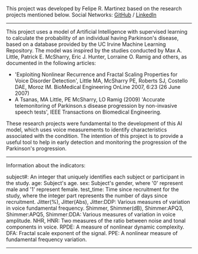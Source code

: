 
This project was developed by Felipe R. Martinez based on the research projects mentioned below. Social Networks: [GitHub](https://github.com/MartinezFelipe14) / [LinkedIn](https://www.linkedin.com/in/martinezfelipe14/)

------------------------------------------------------------------------------------------------------------------------

This project uses a model of Artificial Intelligence with supervised learning to calculate the probability of an individual having Parkinson's disease, based on a database provided by the UC Irvine Machine Learning Repository. The model was inspired by the studies conducted by Max A. Little, Patrick E. McSharry, Eric J. Hunter, Lorraine O. Ramig and others, as documented in the following articles:

- 'Exploiting Nonlinear Recurrence and Fractal Scaling Properties for Voice Disorder Detection', Little MA, McSharry PE, Roberts SJ, Costello DAE, Moroz IM. BioMedical Engineering OnLine 2007, 6:23 (26 June 2007)
- A Tsanas, MA Little, PE McSharry, LO Ramig (2009) 'Accurate telemonitoring of Parkinson.s disease progression by non-invasive speech tests', IEEE Transactions on Biomedical Engineering.

These research projects were fundamental to the development of this AI model, which uses voice measurements to identify characteristics associated with the condition. The intention of this project is to provide a useful tool to help in early detection and monitoring the progression of the Parkinson's progression.

------------------------------------------------------------------------------------------------------------------------

Information about the indicators:

subject#: An integer that uniquely identifies each subject or participant in the study.
age: Subject's age.
sex: Subject's gender, where '0' represent male and '1' represent female.
test_time: Time since recruitment for the study, where the integer part represents the number of days since recruitment.
Jitter(%), Jitter(Abs), Jitter:DDP: Various measures of variation in voice fundamental frequency.
Shimmer, Shimmer(dB), Shimmer:APQ3, Shimmer:APQ5, Shimmer:DDA: Various measures of variation in voice amplitude.
NHR, HNR: Two measures of the ratio between noise and tonal components in voice.
RPDE: A measure of nonlinear dynamic complexity.
DFA: Fractal scale exponent of the signal.
PPE: A nonlinear measure of fundamental frequency variation.

------------------------------------------------------------------------------------------------------------------------
